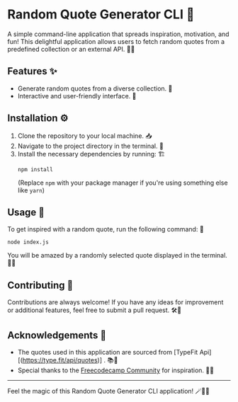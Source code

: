 # Random Quote Generator CLI 🎉

A simple command-line application that spreads inspiration, motivation, and fun! This delightful application allows users to fetch random quotes from a predefined collection or an external API. 💬🔮

## Features ✨

- Generate random quotes from a diverse collection. 🌈
- Interactive and user-friendly interface. 🤗

## Installation ⚙️

1. Clone the repository to your local machine. 📥
2. Navigate to the project directory in the terminal. 📂
3. Install the necessary dependencies by running: 🏗️
   ```
   npm install
   ```
   (Replace `npm` with your package manager if you're using something else like `yarn`)

## Usage 🚀

To get inspired with a random quote, run the following command: 🌟

```
node index.js
```

You will be amazed by a randomly selected quote displayed in the terminal. 🎉💬


## Contributing 🤝

Contributions are always welcome! If you have any ideas for improvement or additional features, feel free to submit a pull request. 🛠️🌈



## Acknowledgements 🙏

- The quotes used in this application are sourced from [TypeFit Api][(https://type.fit/api/quotes)] . 📚🌟
- Special thanks to the [Freecodecamp Community](https://forum.freecodecamp.org) for  inspiration. 🌟🤗

---

Feel the magic of this Random Quote Generator CLI application! 🪄💬🌈

